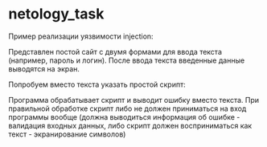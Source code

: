 # netology_task

Пример реализации уязвимости injection:

Представлен постой сайт с двумя формами для ввода текста (например, пароль и логин). 
После ввода текста введенные данные выводятся на экран.

Попробуем вместо текста указать простой скрипт: <script>alert("this is fail")</script>

Программа обрабатывает скрипт и выводит ошибку вместо текста. 
При правильной обработке скрипт либо не должен приниматься на вход программы вообще (должна выводиться информация об ошибке - валидация входных данных, либо скрипт должен восприниматься как текст - экранирование символов)

